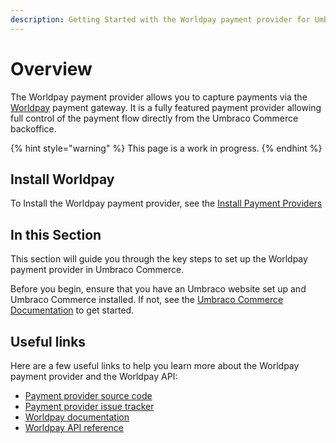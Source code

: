 ```yaml
---
description: Getting Started with the Worldpay payment provider for Umbraco Commerce
---
```


# Overview

The Worldpay payment provider allows you to capture payments via the [Worldpay](https://online.worldpay.com/) payment gateway. It is a fully featured payment provider allowing full control of the payment flow directly from the Umbraco Commerce backoffice.

{% hint style="warning" %}
This page is a work in progress.
{% endhint %}

## Install Worldpay

To Install the Worldpay payment provider, see the [Install Payment Providers](../install-payment-providers.md)

## In this Section

This section will guide you through the key steps to set up the Worldpay payment provider in Umbraco Commerce.

Before you begin, ensure that you have an Umbraco website set up and Umbraco Commerce installed. If not, see the [Umbraco Commerce Documentation](https://docs.umbraco.com/umbraco-commerce/) to get started.

## Useful links

Here are a few useful links to help you learn more about the Worldpay payment provider and the Worldpay API:

* [Payment provider source code](https://github.com/umbraco/Umbraco.Commerce.PaymentProviders.Worldpay)
* [Payment provider issue tracker](https://github.com/umbraco/Umbraco.Commerce.PaymentProviders.Worldpay/issues)
* [Worldpay documentation](https://developer.worldpay.com/docs/access-worldpay)
* [Worldpay API reference](https://developer.worldpay.com/docs/access-worldpay/api/references)
